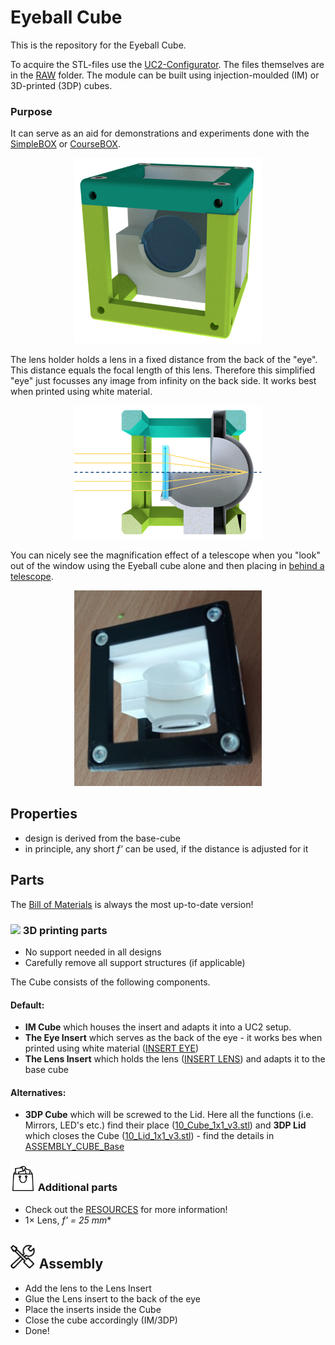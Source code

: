 # Eyeball Cube
This is the repository for the Eyeball Cube.

To acquire the STL-files use the [UC2-Configurator](https://uc2configurator.netlify.app/). The files themselves are in the [RAW](../RAW/STL) folder. The module can be built using injection-moulded (IM) or 3D-printed (3DP) cubes.

### Purpose
It can serve as an aid for demonstrations and experiments done with the [SimpleBOX](../../TheBOX/SimpleBOX) or [CourseBOX](../../TheBOX/CourseBOX).

<p align="center">
<img src="./IMAGES/Assembly_Cube_Eyeball_v2_01.png" width="300">
</p>

The lens holder holds a lens in a fixed distance from the back of the "eye". This distance equals the focal length of this lens. Therefore this simplified "eye" just focusses any image from infinity on the back side. It works best when printed using white material.
<p align="center">
<img src="./IMAGES/Assembly_Cube_Eyeball_v2_02.png" width="300">
</p>

You can nicely see the magnification effect of a telescope when you "look" out of the window using the Eyeball cube alone and then placing in [behind a telescope](../../APPLICATIONS/APP_SIMPLE-Telescope).

<p align="center">
<img src="./IMAGES/Assembly_Cube_Eyeball_v2_03.jpg" width="300">
</p>

## Properties
* design is derived from the base-cube
* in principle, any short *f'* can be used, if the distance is adjusted for it

## Parts
The [Bill of Materials](https://docs.google.com/spreadsheets/d/1U1MndGKRCs0LKE5W8VGreCv9DJbQVQv7O6kgLlB6ZmE/edit?usp=sharing) is always the most up-to-date version!

### <img src="../IMAGES/P.png" height="40"> 3D printing parts
* No support needed in all designs
* Carefully remove all support structures (if applicable)

The Cube consists of the following components.

#### Default:
* **IM Cube** which houses the insert and adapts it into a UC2 setup.
* **The Eye Insert** which serves as the back of the eye - it works bes when printed using white material ([INSERT EYE](./STL/Assembly_Cube_Eyeball_v2_20_Cube_Insert_Eye_1.stl))
* **The Lens Insert** which holds the lens ([INSERT LENS](./STL/Assembly_Cube_Eyeball_v2_20_Cube_Insert_Eye_Lens_2.stl)) and adapts it to the base cube

#### Alternatives:
* **3DP Cube** which will be screwed to the Lid. Here all the functions (i.e. Mirrors, LED's etc.) find their place ([10_Cube_1x1_v3.stl](../RAW/STL)) and **3DP Lid** which closes the Cube ([10_Lid_1x1_v3.stl](../RAW/STL)) - find the details in [ASSEMBLY_CUBE_Base](../ASSEMBLY_CUBE_Base)

### <img src="./IMAGES/B.png" height="40"> Additional parts
* Check out the [RESOURCES](../../TUTORIALS/RESOURCES) for more information!
* 1× Lens, *f' = 25 mm**

## <img src="./IMAGES/A.png" height="40"> Assembly
* Add the lens to the Lens Insert
* Glue the Lens insert to the back of the eye
* Place the inserts inside the Cube
* Close the cube accordingly (IM/3DP)
* Done!
